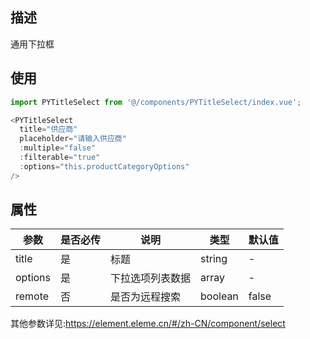 ## 描述

 通用下拉框

## 使用

```js
import PYTitleSelect from '@/components/PYTitleSelect/index.vue';

<PYTitleSelect 
  title="供应商"
  placeholder="请输入供应商"
  :multiple="false"
  :filterable="true"
  :options="this.productCategoryOptions"
/>
```

## 属性

| 参数 | 是否必传 | 说明 | 类型 | 默认值 | 
| --- | --- | --- | --- | --- |
| title | 是 | 标题 | string | - |
| options | 是 | 下拉选项列表数据 | array | - |
| remote | 否 | 是否为远程搜索 | boolean | false |

其他参数详见:https://element.eleme.cn/#/zh-CN/component/select